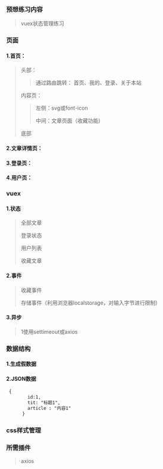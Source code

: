 ### 预想练习内容

> vuex状态管理练习

### 页面

#### 1.首页：

> 头部：
>
> > 通过路由跳转： 首页、我的、登录、关于本站
>
> 内容页：
>
> > 左侧：svg或font-icon
>>
> > 中间：文章页面（收藏功能）
> >
> 
> 底部

#### 2.文章详情页：

#### 3.登录页：

#### 4.用户页：

### vuex

#### 1.状态

> 全部文章
>
> 登录状态
>
> 用户列表
>
> 收藏文章

#### 2.事件

> 收藏事件
>
> 存储事件（利用浏览器localstorage，对输入字节进行限制）

#### 3.异步

> 1使用settimeout或axios

### 数据结构

#### 1.生成假数据

#### 2.JSON数据

~~~tex
 {
        id:1,
        tit: "标题1",
        article : "内容1"
      }
~~~

### css样式管理

### 所需插件

> axios
>

